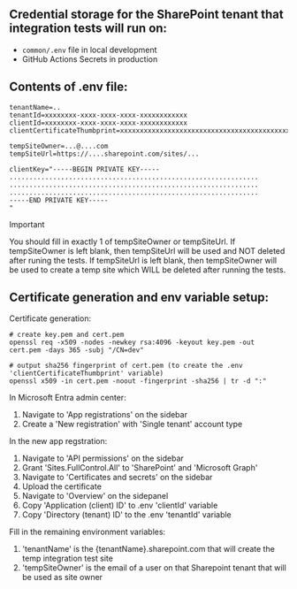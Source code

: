 ## Credential storage for the SharePoint tenant that integration tests will run on:

- `common/.env` file in local development
- GitHub Actions Secrets in production

## Contents of .env file:

```
tenantName=..
tenantId=xxxxxxxx-xxxx-xxxx-xxxx-xxxxxxxxxxxx
clientId=xxxxxxxx-xxxx-xxxx-xxxx-xxxxxxxxxxxx
clientCertificateThumbprint=xxxxxxxxxxxxxxxxxxxxxxxxxxxxxxxxxxxxxxxxxxxxxxxxxxxxxxxxxxxxxxxx

tempSiteOwner=...@....com
tempSiteUrl=https://....sharepoint.com/sites/...

clientKey="-----BEGIN PRIVATE KEY-----
...............................................................
...............................................................
...............................................................
-----END PRIVATE KEY-----
"
```

> [!IMPORTANT] 
> You should fill in exactly 1 of tempSiteOwner or tempSiteUrl.
> If tempSiteOwner is left blank, then tempSiteUrl will be used and NOT deleted after runing the tests.
> If tempSiteUrl is left blank, then tempSiteOwner will be used to create a temp site which WILL be deleted after running the tests.


## Certificate generation and env variable setup:

Certificate generation:

```
# create key.pem and cert.pem
openssl req -x509 -nodes -newkey rsa:4096 -keyout key.pem -out cert.pem -days 365 -subj "/CN=dev"

# output sha256 fingerprint of cert.pem (to create the .env 'clientCertificateThumbprint' variable)
openssl x509 -in cert.pem -noout -fingerprint -sha256 | tr -d ":"
```

In Microsoft Entra admin center:

1. Navigate to 'App registrations' on the sidebar
2. Create a 'New registration' with 'Single tenant' account type

In the new app regstration:

1. Navigate to 'API permissions' on the sidebar
2. Grant 'Sites.FullControl.All' to 'SharePoint' and 'Microsoft Graph'
3. Navigate to 'Certificates and secrets' on the sidebar
4. Upload the certificate
5. Navigate to 'Overview' on the sidepanel
6. Copy 'Application (client) ID' to .env 'clientId' variable
7. Copy 'Directory (tenant) ID' to the .env 'tenantId' variable

Fill in the remaining environment variables:

1. 'tenantName' is the {tenantName}.sharepoint.com that will create the temp integration test site
2. 'tempSiteOwner' is the email of a user on that Sharepoint tenant that will be used as site owner
